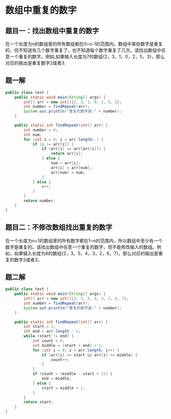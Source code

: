 # 数组中重复的数字


## 题目一：找出数组中重复的数字

在一个长度为n的数组里的所有数组都在0~n-1的范围内。数组中某些数字是重复的，但不知道有几个数字重复了，也不知道每个数字重复了几次。请找出数组中任意一个重复的数字。例如,如果输入长度为7的数组{2，3，1，0，2，5，3}，那么对应的输出是重复数字2或者3.

## 题一解

```java
public class test {
    public static void main(String[] args) {
        int[] arr = new int[]{2, 3, 1, 0, 2, 5, 3};
        int number = findRepeat(arr);
        System.out.println("重复的数字是:" + number);
    }

    public static int findRepeat(int[] arr) {
        int number = 0;
        int num;
        for (int i = 0; i < arr.length; ) {
            if (i != arr[i]) {
                if (arr[i] == arr[arr[i]]) {
                    return arr[i];
                } else {
                    num = arr[i];
                    arr[i] = arr[num];
                    arr[num] = num;
                }
            } else {
                i++;
            }
        }
        return number;
    }
}
```

## 题目二：不修改数组找出重复的数字

在一个长度为n+1的数组里的所有数字都在1~n的范围内，所以数组中至少有一个数字是重复的。请找出数组中任意一个重复的数字，但不能修改输入的数组。例如，如果输入长度为8的数组{2，3，5，4，3，2，6，7}，那么对应的输出是重复的数字2或者3。

## 题二解

```java
public class test {
    public static void main(String[] args) {
        int[] arr = new int[]{2, 3, 5, 4, 3, 2, 6, 7};
        int number = findRepeat(arr);
        System.out.println("重复的数字是:" + number);
    }

    public static int findRepeat(int[] arr) {
        int start = 1;
        int end = arr.length - 1;
        while (start != end) {
            int count = 0;
            int middle = (start + end) / 2;
            for (int i = 0; i < arr.length; i++) {
                if (arr[i] >= start && arr[i] <= middle) {
                    count++;
                }
            }
            if (count > (middle - start + 1)) {
                end = middle;
            } else {
                start = middle + 1;
            }
        }
        return start;
    }
}

```
